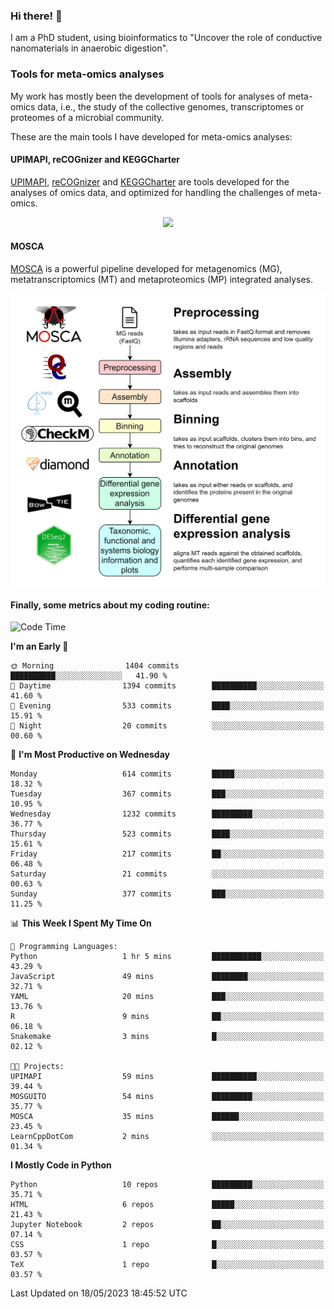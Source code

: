 ### Hi there! 👋

I am a PhD student, using bioinformatics to "Uncover the role of conductive nanomaterials in anaerobic digestion".

### Tools for meta-omics analyses

My work has mostly been the development of tools for analyses of meta-omics data, i.e., the study of the collective genomes, transcriptomes or proteomes of a microbial community.

These are the main tools I have developed for meta-omics analyses:

#### UPIMAPI, reCOGnizer and KEGGCharter

[UPIMAPI](https://github.com/iquasere/UPIMAPI), [reCOGnizer](https://github.com/iquasere/reCOGnizer) and [KEGGCharter](https://github.com/iquasere/KEGGCharter) are tools developed for the analyses of omics data, and optimized for handling the challenges of meta-omics.

<p align="center">
    <img src="assets/annotation_paper.png">
</p>

#### MOSCA

[MOSCA](https://github.com/iquasere/MOSCA) is a powerful pipeline developed for metagenomics (MG), metatranscriptomics (MT) and metaproteomics (MP) integrated analyses.

<p align="center">
    <img src="assets/mosca_workflow.png" align="center" width="700">
</p>


#### Finally, some metrics about my coding routine:

<!--START_SECTION:waka-->
![Code Time](http://img.shields.io/badge/Code%20Time-565%20hrs%202%20mins-blue)

**I'm an Early 🐤** 

```text
🌞 Morning                1404 commits        ██████████░░░░░░░░░░░░░░░   41.90 % 
🌆 Daytime                1394 commits        ██████████░░░░░░░░░░░░░░░   41.60 % 
🌃 Evening                533 commits         ████░░░░░░░░░░░░░░░░░░░░░   15.91 % 
🌙 Night                  20 commits          ░░░░░░░░░░░░░░░░░░░░░░░░░   00.60 % 
```
📅 **I'm Most Productive on Wednesday** 

```text
Monday                   614 commits         █████░░░░░░░░░░░░░░░░░░░░   18.32 % 
Tuesday                  367 commits         ███░░░░░░░░░░░░░░░░░░░░░░   10.95 % 
Wednesday                1232 commits        █████████░░░░░░░░░░░░░░░░   36.77 % 
Thursday                 523 commits         ████░░░░░░░░░░░░░░░░░░░░░   15.61 % 
Friday                   217 commits         ██░░░░░░░░░░░░░░░░░░░░░░░   06.48 % 
Saturday                 21 commits          ░░░░░░░░░░░░░░░░░░░░░░░░░   00.63 % 
Sunday                   377 commits         ███░░░░░░░░░░░░░░░░░░░░░░   11.25 % 
```


📊 **This Week I Spent My Time On** 

```text
💬 Programming Languages: 
Python                   1 hr 5 mins         ███████████░░░░░░░░░░░░░░   43.29 % 
JavaScript               49 mins             ████████░░░░░░░░░░░░░░░░░   32.71 % 
YAML                     20 mins             ███░░░░░░░░░░░░░░░░░░░░░░   13.76 % 
R                        9 mins              ██░░░░░░░░░░░░░░░░░░░░░░░   06.18 % 
Snakemake                3 mins              █░░░░░░░░░░░░░░░░░░░░░░░░   02.12 % 

🐱‍💻 Projects: 
UPIMAPI                  59 mins             ██████████░░░░░░░░░░░░░░░   39.44 % 
MOSGUITO                 54 mins             █████████░░░░░░░░░░░░░░░░   35.77 % 
MOSCA                    35 mins             ██████░░░░░░░░░░░░░░░░░░░   23.45 % 
LearnCppDotCom           2 mins              ░░░░░░░░░░░░░░░░░░░░░░░░░   01.34 % 
```

**I Mostly Code in Python** 

```text
Python                   10 repos            █████████░░░░░░░░░░░░░░░░   35.71 % 
HTML                     6 repos             █████░░░░░░░░░░░░░░░░░░░░   21.43 % 
Jupyter Notebook         2 repos             ██░░░░░░░░░░░░░░░░░░░░░░░   07.14 % 
CSS                      1 repo              █░░░░░░░░░░░░░░░░░░░░░░░░   03.57 % 
TeX                      1 repo              █░░░░░░░░░░░░░░░░░░░░░░░░   03.57 % 
```




 Last Updated on 18/05/2023 18:45:52 UTC
<!--END_SECTION:waka-->
